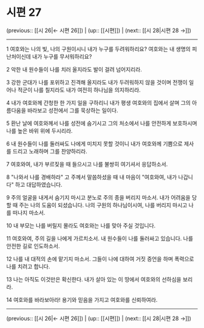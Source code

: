 # 시편 27

(previous:: [[시 26|← 시편 26]]) | (up:: [[시편]]) | (next:: [[시 28|시편 28 →]])

***




1 
여호와는 나의 빛, 나의 구원이시니 내가 누구를 두려워하리요? 여호와는 내 생명의 피난처이신데 내가 누구를 무서워하리요? 



2 
악한 내 원수들이 나를 치러 올지라도 발이 걸려 넘어지리라. 



3 
강한 군대가 나를 포위하고 진격해 올지라도 내가 두려워하지 않을 것이며 전쟁이 일어나 적군이 나를 칠지라도 내가 여전히 하나님을 의지하리라. 



4 
내가 여호와께 간청한 한 가지 일을 구하리니 내가 평생 여호와의 집에서 살며 그의 아름다움을 바라보고 성전에서 그를 묵상하는 일이다. 



5 
환난 날에 여호와께서 나를 성전에 숨기시고 그의 처소에서 나를 안전하게 보호하시며 나를 높은 바위 위에 두시리라. 



6 
내 원수들이 나를 둘러싸도 나에게 미치지 못할 것이니 내가 여호와께 기쁨으로 제사를 드리고 노래하며 그를 찬양하리라. 



7 
여호와여, 내가 부르짖을 때 들으시고 나를 불쌍히 여기셔서 응답하소서. 



8 
"나와서 나를 경배하라" 고 주께서 말씀하셨을 때 내 마음이 "여호와여, 내가 나갑니다" 하고 대답하였습니다. 



9 
주의 얼굴을 내게서 숨기지 마시고 분노로 주의 종을 버리지 마소서. 내가 어려움을 당할 때 주는 나의 도움이 되셨습니다. 나의 구원의 하나님이시여, 나를 버리지 마시고 나를 떠나지 마소서. 



10 
내 부모는 나를 버릴지 몰라도 여호와는 나를 맞아 주실 것입니다. 



11 
여호와여, 주의 길을 나에게 가르치소서. 내 원수들이 나를 둘러싸고 있습니다. 나를 안전한 길로 인도하소서. 



12 
나를 내 대적의 손에 맡기지 마소서. 그들이 나에 대하여 거짓 증언을 하며 폭력으로 나를 치려고 합니다. 



13 
나는 아직도 이것만은 확신한다. 내가 살아 있는 이 땅에서 여호와의 선하심을 보리라. 



14 
여호와를 바라보아라! 용기와 믿음을 가지고 여호와를 신뢰하여라.

***

(previous:: [[시 26|← 시편 26]]) | (up:: [[시편]]) | (next:: [[시 28|시편 28 →]])
